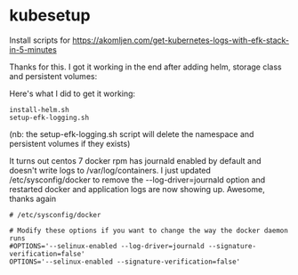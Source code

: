 # kubesetup

Install scripts for https://akomljen.com/get-kubernetes-logs-with-efk-stack-in-5-minutes

Thanks for this. I got it working in the end after adding helm, storage class and persistent volumes:

Here's what I did to get it working:
```
install-helm.sh
setup-efk-logging.sh
```
(nb: the setup-efk-logging.sh script will delete the namespace and persistent volumes if they exists)

It turns out centos 7 docker rpm has journald enabled by default and doesn't write logs to /var/log/containers. I just updated /etc/sysconfig/docker to remove the --log-driver=journald option and restarted docker and application logs are now showing up. Awesome, thanks again
```
# /etc/sysconfig/docker

# Modify these options if you want to change the way the docker daemon runs
#OPTIONS='--selinux-enabled --log-driver=journald --signature-verification=false'
OPTIONS='--selinux-enabled --signature-verification=false'
```
